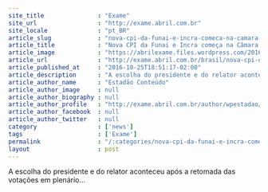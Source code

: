 ```yaml
---
site_title               : "Exame"
site_url                 : "http://exame.abril.com.br"
site_locale              : "pt_BR"
article_slug             : "nova-cpi-da-funai-e-incra-comeca-na-camara-sob-contestacao"
article_title            : "Nova CPI da Funai e Incra começa na Câmara sob contestação"
article_image            : "https://abrilexame.files.wordpress.com/2016/10/size_960_16_9_camara-congresso.jpg?quality=70&strip=all&w=960"
article_url              : "http://exame.abril.com.br/brasil/nova-cpi-da-funai-e-incra-comeca-na-camara-sob-contestacao/"
article_published_at     : "2016-10-25T18:51:17-02:00"
article_description      : "A escolha do presidente e do relator aconteceu após a retomada das votações em plenário..."
article_author_name      : "Estadão Conteúdo"
article_author_image     : null
article_author_biography : null
article_author_profile   : "http://exame.abril.com.br/author/wpestadao/"
article_author_facebook  : null
article_author_twitter   : null
category                 : ['news']
tags                     : ['Exame']
permalink                : "/:categories/nova-cpi-da-funai-e-incra-comeca-na-camara-sob-contestacao/"
layout                   : post
---
```


A escolha do presidente e do relator aconteceu após a retomada das votações em plenário...
